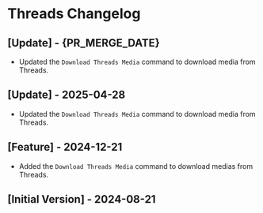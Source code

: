 # Threads Changelog

## [Update] - {PR_MERGE_DATE}

- Updated the `Download Threads Media` command to download media from Threads.

## [Update] - 2025-04-28

- Updated the `Download Threads Media` command to download media from Threads.

## [Feature] - 2024-12-21

- Added the `Download Threads Media` command to download medias from Threads.

## [Initial Version] - 2024-08-21
